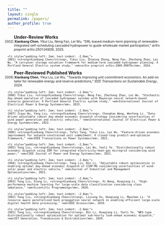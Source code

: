 ```yaml
---
title: ""
layout: single
permalink: /papers/
author_profile: true
---
```

<ul style="font-size: 100%; list-style: none; margin: 0; padding: 0;">
    <li style="padding-left: 1.5em; text-indent: -0em;">
<strong>Under-Review Works</strong>
    </li>
</ul>

<ul style="font-size: 75%; list-style: none; margin: 0; padding: 0;">
    <li style="padding-left: 2em; text-indent: -2.8em;">
    [002] <strong>Xianbang Chen</strong>, Yikui Liu, Neng Fan, Lei Wu. "DRL-based medium-term planning of renewable-integrated self-scheduling cascaded hydropower to guide wholesale market participation," <em>arXiv preprint arXiv:2501.04839</em>, 2025.
  </li>
  
    <li style="padding-left: 2em; text-indent: -2.8em;">
    [001] <strong>Xianbang Chen</strong>, Yikui Liu, Zhiming Zhong, Neng Fan, Zhechong Zhao, Lei Wu. "A carryover storage valuation framework for medium-term cascaded hydropower planning: A Portland General Electric system study," <em>arXiv preprint arXiv:2409.09876</em>, 2024.
    
  </li>
</ul>  
  
<ul style="font-size: 100%; list-style: none; margin: 0; padding: 0;">
    <li style="padding-left: 1.5em; text-indent: -0em;">
<strong>Peer-Reviewed Published Works</strong>
    </li>
</ul>

<ul style="font-size: 75%; list-style: none; margin: 0; padding: 0;">
    <li style="padding-left: 2em; text-indent: -2.8em;">
    [009] <strong>Xianbang Chen</strong>, Yikui Liu, Lei Wu. "Towards improving unit commitment economics: An add-on tailor for renewable energy and reserve predictions," <em>IEEE Transactions on Sustainable Energy</em>, 2024.
  </li>
  
    <li style="padding-left: 2em; text-indent: -2.8em;">
    [008] Yikui Liu, <strong>Xianbang Chen</strong>, Neng Fan, Zhechong Zhao, Lei Wu. "Stochastic day-ahead operation of cascaded hydropower systems with Bayesian neural network-based scenario generation: A Portland General Electric system study," <em>International Journal of Electrical Power & Energy Systems</em>, 2023.
  </li>
  
    <li style="padding-left: 2em; text-indent: -2.8em;">
    [007] Jiayu Wu, Yang Liu, <strong>Xianbang Chen</strong>, Changhao Wang, Wenfeng Li. "Data-driven adjustable robust day-ahead economic dispatch strategy considering uncertainties of wind power generation and electric vehicles," <em>International Journal of Electrical Power & Energy Systems</em>, 2022.
  </li>
  
    <li style="padding-left: 2em; text-indent: -2.8em;">
    [006] <strong>Xianbang Chen</strong>, Yafei Yang, Yikui Liu, Lei Wu. "Feature-driven economic improvement for network-constrained unit commitment: A closed-loop predict-and-optimize framework," <em>IEEE Transactions on Power Systems</em>, 2021.
  </li>
  
    <li style="padding-left: 2em; text-indent: -2.8em;">
    [005] Yang Liu, <strong>Xianbang Chen</strong>, Lei Wu, Yanli Ye. "Distributionally robust economic dispatch using IDM for integrated electricity-heat-gas microgrid considering wind power," <em>CSEE Journal of Power and Energy Systems</em>, 2021.
  </li>
  
    <li style="padding-left: 2em; text-indent: -2.8em;">
    [004] <strong>Xianbang Chen</strong>, Yang Liu, Bin Li. "Adjustable robust optimization in enabling optimal day-ahead economic dispatch of CCHP-MG considering uncertainties of wind-solar power and electric vehicle," <em>Journal of Industrial and Management Optimization</em>, 2021.
  </li>
    
    <li style="padding-left: 2em; text-indent: -2.8em;">
    [003] Yang Liu, Xiang Li, <strong>Xianbang Chen</strong>, Xi Wang, Huaqiang Li. "High‐performance machine learning for large‐scale data classification considering class imbalance," <em>Scientific Programming</em>, 2020.
  </li>
  
    <li style="padding-left: 2em; text-indent: -2.8em;">
    [002] Yang Liu, <strong>Xianbang Chen</strong>, Lixiong Xu, Huaqiang Li, Maozhen Li. "A resource aware parallelized back propagation neural network in enabling efficient large-scale digital health data processing," <em>IEEE Access</em>, 2019.
  </li>
  
    <li style="padding-left: 2em; text-indent: -2.8em;">
    [001] Yang Liu, <strong>Xianbang Chen</strong>, Bin Li, Huaqiang Li, Yanli Ye. "WKS‐type distributionally robust optimisation for optimal sub‐hourly look‐ahead economic dispatch," <em>IET Generation, Transmission & Distribution</em>, 2020.

  </li>
</ul>
